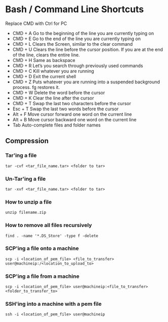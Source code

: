 # Bash / Command Line Shortcuts
Replace CMD with Ctrl for PC
- CMD + A    Go to the beginning of the line you are currently typing on
- CMD + E  Go to the end of the line you are currently typing on
- CMD + L                  Clears the Screen, similar to the clear command
- CMD + U  Clears the line before the cursor position. If you are at the end of the line, clears the entire line.
- CMD + H  Same as backspace
- CMD + R  Let’s you search through previously used commands
- CMD + C  Kill whatever you are running
- CMD + D  Exit the current shell
- CMD + Z  Puts whatever you are running into a suspended background process. fg restores it.
- CMD + W  Delete the word before the cursor
- CMD + K  Clear the line after the cursor
- CMD + T  Swap the last two characters before the cursor
- Esc + T   Swap the last two words before the cursor
- Alt + F   Move cursor forward one word on the current line
- Alt + B   Move cursor backward one word on the current line
- Tab   Auto-complete files and folder names


## Compression

### Tar'ing a file
```
tar -cvf <tar_file_name.tar> <folder to tar>
```

### Un-Tar'ing a file
```
tar -xvf <tar_file_name.tar> <folder to tar>
```

### How to unzip a file
```
unzip filename.zip
```

### How to remove all files recursively
```
find . -name '*.DS_Store' -type f -delete
```


### SCP'ing a file onto a machine
```
scp -i <location_of_pem_file> <file_to_transfer> user@machineip:/<location_to_upload_to>
```

### SCP'ing a file from a machine
```
scp -i <location_of_pem_file> user@machineip:<file_to_transfer> <folder_to_transfer_to>
```

### SSH'ing into a machine with a pem file
```
ssh -i <location_of_pem_file> user@machineip
```
